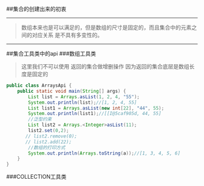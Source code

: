 ##集合的创建出来的初衷

---
>数组本来也是可以满足的，但是数组的尺寸是固定的，而且集合中的元素之间的对应关系
是不具有多变性的。
---

##集合工具类中的api
###数组工具类 
>这里我们不可以使用 返回的集合做增删操作 因为返回的集合底层是数组长度是固定的
````java
public class ArraysApi {
    public static void main(String[] args) {
        List list = Arrays.asList(1, 2, 4, "55");
        System.out.println(list);//[1, 2, 4, 55]
        List list1 = Arrays.asList(new int[22], "44", 55);
        System.out.println(list1);//[[I@5caf905d, 44, 55]
        //泛型约束
        List list2 = Arrays.<Integer>asList(11);
        list2.set(0,2);
       // list2.remove(0);
       // list2.add(22);
        //数组的打印方式
        System.out.println(Arrays.toString(a));//[1, 3, 4, 5, 6]
    }
}
````
###COLLECTION工具类

````java

````
